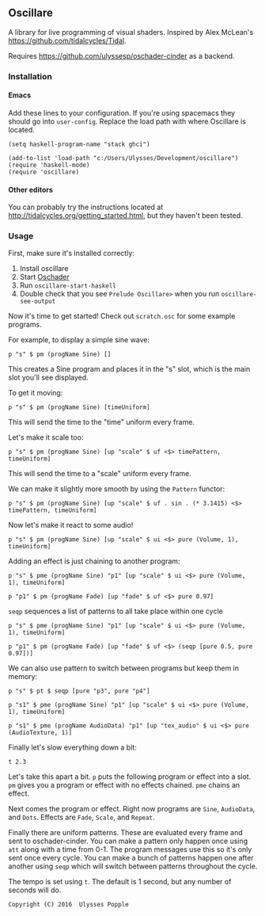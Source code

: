 ## Oscillare

A library for live programming of visual shaders. Inspired by Alex McLean's https://github.com/tidalcycles/Tidal.

Requires https://github.com/ulyssesp/oschader-cinder as a backend.

### Installation

#### Emacs

Add these lines to your configuration. If you're using spacemacs they should go into `user-config`. Replace the load path with where Oscillare is located.

```
(setq haskell-program-name "stack ghci")

(add-to-list 'load-path "c:/Users/Ulysses/Development/oscillare")
(require 'haskell-mode)
(require 'oscillare)
```

#### Other editors

You can probably try the instructions located at http://tidalcycles.org/getting_started.html, but they haven't been tested.


### Usage

First, make sure it's installed correctly:

1. Install oscillare
2. Start [Oschader](`https://github.com/ulyssesp/oschader-cinder`)
3. Run `oscillare-start-haskell`
4. Double check that you see `Prelude Oscillare>` when you run `oscillare-see-output`

Now it's time to get started! Check out `scratch.osc` for some example programs.

For example, to display a simple sine wave:

`p "s" $ pm (progName Sine) []`

This creates a Sine program and places it in the "s" slot, which is the main slot you'll see displayed.


To get it moving:

`p "s" $ pm (progName Sine) [timeUniform]`

This will send the time to the "time" uniform every frame.


Let's make it scale too:

`p "s" $ pm (progName Sine) [up "scale" $ uf <$> timePattern, timeUniform]`

This will send the time to a "scale" uniform every frame.


We can make it slightly more smooth by using the `Pattern` functor:

`p "s" $ pm (progName Sine) [up "scale" $ uf . sin . (* 3.1415) <$> timePattern, timeUniform]`


Now let's make it react to some audio!

`p "s" $ pm (progName Sine) [up "scale" $ ui <$> pure (Volume, 1), timeUniform]`


Adding an effect is just chaining to another program:

```
p "s" $ pme (progName Sine) "p1" [up "scale" $ ui <$> pure (Volume, 1), timeUniform]

p "p1" $ pm (progName Fade) [up "fade" $ uf <$> pure 0.97]
```

`seqp` sequences a list of patterns to all take place within one cycle

```
p "s" $ pme (progName Sine) "p1" [up "scale" $ ui <$> pure (Volume, 1), timeUniform]

p "p1" $ pm (progName Fade) [up "fade" $ uf <$> (seqp [pure 0.5, pure 0.97])]
```

We can also use pattern to switch between programs but keep them in memory:

```
p "s" $ pt $ seqp [pure "p3", pure "p4"] 

p "s1" $ pme (progName Sine) "p1" [up "scale" $ ui <$> pure (Volume, 1), timeUniform]

p "s1" $ pme (progName AudioData) "p1" [up "tex_audio" $ ui <$> pure (AudioTexture, 1)]
```

Finally let's slow everything down a bit:

```
t 2.3
```


Let's take this apart a bit. `p` puts the following program or effect into a slot. `pm` gives you a program or effect with no effects chained. `pme` chains an effect. 

Next comes the program or effect. Right now programs are `Sine`, `AudioData`, and `Dots`. Effects are `Fade`, `Scale`, and `Repeat`.

Finally there are uniform patterns. These are evaluated every frame and sent to oschader-cinder. You can make a pattern only happen once using `att` along with a time from 0-1. The program messages use this so it's only sent once every cycle. You can make a bunch of patterns happen one after another using `seqp` which will switch between patterns throughout the cycle.

The tempo is set using `t`. The default is 1 second, but any number of seconds will do.

    Copyright (C) 2016  Ulysses Popple
